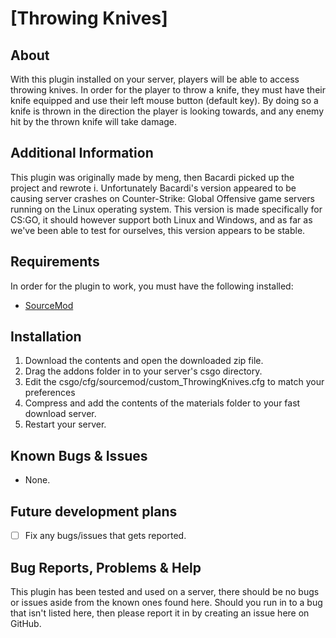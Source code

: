 # [Throwing Knives]
## About
With this plugin installed on your server, players will be able to access throwing knives.
In order for the player to throw a knife, they must have their knife equipped and use their left mouse button (default key). By doing so a knife is thrown in the direction the player is looking towards, and any enemy hit by the thrown knife will take damage.


## Additional Information
This plugin was originally made by meng, then Bacardi picked up the project and rewrote i. Unfortunately Bacardi's version appeared to be causing server crashes on Counter-Strike: Global Offensive game servers running on the Linux operating system. This version is made specifically for CS:GO, it should however support both Linux and Windows, and as far as we've been able to test for ourselves, this version appears to be stable.


## Requirements
In order for the plugin to work, you must have the following installed:
- [SourceMod](https://www.sourcemod.net/downloads.php?branch=stable) 


## Installation
1) Download the contents and open the downloaded zip file.
2) Drag the addons folder in to your server's csgo directory.
3) Edit the csgo/cfg/sourcemod/custom_ThrowingKnives.cfg to match your preferences
4) Compress and add the contents of the materials folder to your fast download server.
5) Restart your server.


## Known Bugs & Issues
- None.


## Future development plans
- [ ] Fix any bugs/issues that gets reported.


## Bug Reports, Problems & Help
This plugin has been tested and used on a server, there should be no bugs or issues aside from the known ones found here.
Should you run in to a bug that isn't listed here, then please report it in by creating an issue here on GitHub.
